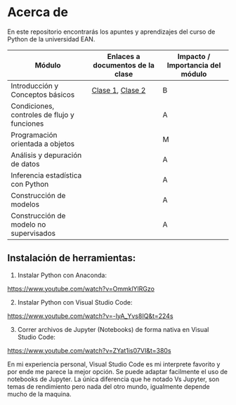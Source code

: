 # Acerca de

En este repositorio encontrarás los apuntes y aprendizajes del curso de Python de la universidad EAN.

|   Módulo  |   Enlaces a documentos de la clase    |   Impacto / Importancia del módulo    |
|   -----   |   --------------------------------    |   --------------------------------    |
|   Introducción y Conceptos básicos    |   [Clase 1](./2.%20Clase%20No.%201.md), [Clase 2](3.%20Clase%20No.%202.md)   |   B   |
|   Condiciones, controles de flujo y funciones    |       |   A   |
|   Programación orientada a objetos    |       |   M   |
|   Análisis y depuración de datos    |       |   A   |
|   Inferencia estadística con Python    |       |   A   |
|   Construcción de modelos    |       |   A   |  
|   Construcción de modelo no supervisados    |       |   A   |

## Instalación de herramientas:

1. Instalar Python con Anaconda:

https://www.youtube.com/watch?v=OmmklYlRGzo

2. Instalar Python con Visual Studio Code:

https://www.youtube.com/watch?v=-IyA_Yvs8IQ&t=224s

3. Correr archivos de Jupyter (Notebooks) de forma nativa en Visual Studio Code:

https://www.youtube.com/watch?v=ZYat1is07VI&t=380s

En mi experiencia personal, Visual Studio Code es mi interprete favorito y por ende me parece la mejor opción. Se puede adaptar facilmente el uso de notebooks de Jupyter. La única diferencia que he notado Vs Jupyter, son temas de rendimiento pero nada del otro mundo, igualmente depende mucho de la maquina.



